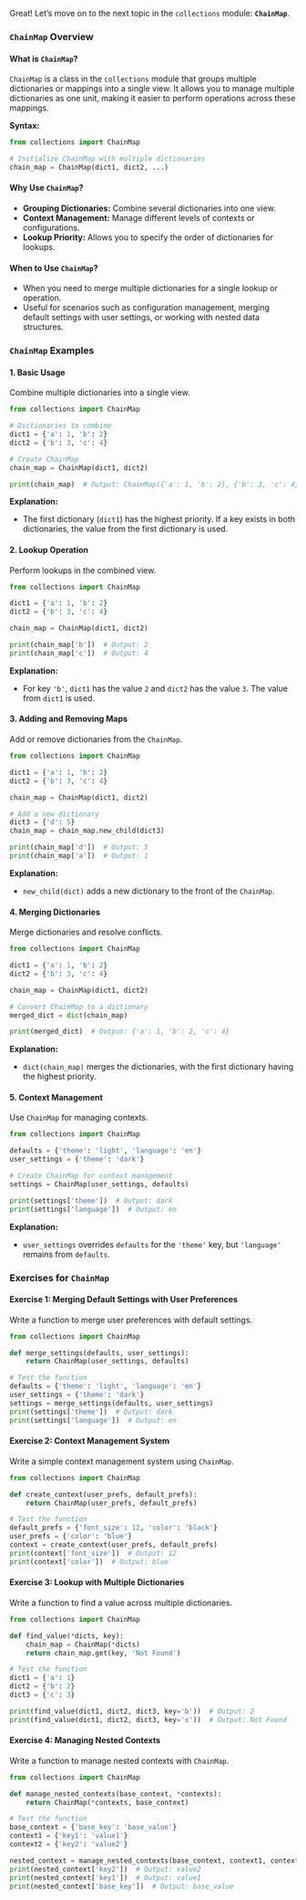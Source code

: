 Great! Let’s move on to the next topic in the `collections` module: **`ChainMap`**.

### **`ChainMap` Overview**

#### **What is `ChainMap`?**

`ChainMap` is a class in the `collections` module that groups multiple dictionaries or mappings into a single view. It allows you to manage multiple dictionaries as one unit, making it easier to perform operations across these mappings.

**Syntax:**

```python
from collections import ChainMap

# Initialize ChainMap with multiple dictionaries
chain_map = ChainMap(dict1, dict2, ...)
```

#### **Why Use `ChainMap`?**

- **Grouping Dictionaries:** Combine several dictionaries into one view.
- **Context Management:** Manage different levels of contexts or configurations.
- **Lookup Priority:** Allows you to specify the order of dictionaries for lookups.

#### **When to Use `ChainMap`?**

- When you need to merge multiple dictionaries for a single lookup or operation.
- Useful for scenarios such as configuration management, merging default settings with user settings, or working with nested data structures.

### **`ChainMap` Examples**

#### **1. Basic Usage**

Combine multiple dictionaries into a single view.

```python
from collections import ChainMap

# Dictionaries to combine
dict1 = {'a': 1, 'b': 2}
dict2 = {'b': 3, 'c': 4}

# Create ChainMap
chain_map = ChainMap(dict1, dict2)

print(chain_map)  # Output: ChainMap({'a': 1, 'b': 2}, {'b': 3, 'c': 4})
```

**Explanation:**
- The first dictionary (`dict1`) has the highest priority. If a key exists in both dictionaries, the value from the first dictionary is used.

#### **2. Lookup Operation**

Perform lookups in the combined view.

```python
from collections import ChainMap

dict1 = {'a': 1, 'b': 2}
dict2 = {'b': 3, 'c': 4}

chain_map = ChainMap(dict1, dict2)

print(chain_map['b'])  # Output: 2
print(chain_map['c'])  # Output: 4
```

**Explanation:**
- For key `'b'`, `dict1` has the value `2` and `dict2` has the value `3`. The value from `dict1` is used.

#### **3. Adding and Removing Maps**

Add or remove dictionaries from the `ChainMap`.

```python
from collections import ChainMap

dict1 = {'a': 1, 'b': 2}
dict2 = {'b': 3, 'c': 4}

chain_map = ChainMap(dict1, dict2)

# Add a new dictionary
dict3 = {'d': 5}
chain_map = chain_map.new_child(dict3)

print(chain_map['d'])  # Output: 5
print(chain_map['a'])  # Output: 1
```

**Explanation:**
- `new_child(dict)` adds a new dictionary to the front of the `ChainMap`.

#### **4. Merging Dictionaries**

Merge dictionaries and resolve conflicts.

```python
from collections import ChainMap

dict1 = {'a': 1, 'b': 2}
dict2 = {'b': 3, 'c': 4}

chain_map = ChainMap(dict1, dict2)

# Convert ChainMap to a dictionary
merged_dict = dict(chain_map)

print(merged_dict)  # Output: {'a': 1, 'b': 2, 'c': 4}
```

**Explanation:**
- `dict(chain_map)` merges the dictionaries, with the first dictionary having the highest priority.

#### **5. Context Management**

Use `ChainMap` for managing contexts.

```python
from collections import ChainMap

defaults = {'theme': 'light', 'language': 'en'}
user_settings = {'theme': 'dark'}

# Create ChainMap for context management
settings = ChainMap(user_settings, defaults)

print(settings['theme'])  # Output: dark
print(settings['language'])  # Output: en
```

**Explanation:**
- `user_settings` overrides `defaults` for the `'theme'` key, but `'language'` remains from `defaults`.

### **Exercises for `ChainMap`**

#### **Exercise 1: Merging Default Settings with User Preferences**

Write a function to merge user preferences with default settings.

```python
from collections import ChainMap

def merge_settings(defaults, user_settings):
    return ChainMap(user_settings, defaults)

# Test the function
defaults = {'theme': 'light', 'language': 'en'}
user_settings = {'theme': 'dark'}
settings = merge_settings(defaults, user_settings)
print(settings['theme'])  # Output: dark
print(settings['language'])  # Output: en
```

#### **Exercise 2: Context Management System**

Write a simple context management system using `ChainMap`.

```python
from collections import ChainMap

def create_context(user_prefs, default_prefs):
    return ChainMap(user_prefs, default_prefs)

# Test the function
default_prefs = {'font_size': 12, 'color': 'black'}
user_prefs = {'color': 'blue'}
context = create_context(user_prefs, default_prefs)
print(context['font_size'])  # Output: 12
print(context['color'])  # Output: blue
```

#### **Exercise 3: Lookup with Multiple Dictionaries**

Write a function to find a value across multiple dictionaries.

```python
from collections import ChainMap

def find_value(*dicts, key):
    chain_map = ChainMap(*dicts)
    return chain_map.get(key, 'Not Found')

# Test the function
dict1 = {'a': 1}
dict2 = {'b': 2}
dict3 = {'c': 3}

print(find_value(dict1, dict2, dict3, key='b'))  # Output: 2
print(find_value(dict1, dict2, dict3, key='x'))  # Output: Not Found
```

#### **Exercise 4: Managing Nested Contexts**

Write a function to manage nested contexts with `ChainMap`.

```python
from collections import ChainMap

def manage_nested_contexts(base_context, *contexts):
    return ChainMap(*contexts, base_context)

# Test the function
base_context = {'base_key': 'base_value'}
context1 = {'key1': 'value1'}
context2 = {'key2': 'value2'}

nested_context = manage_nested_contexts(base_context, context1, context2)
print(nested_context['key2'])  # Output: value2
print(nested_context['key1'])  # Output: value1
print(nested_context['base_key'])  # Output: base_value
```
